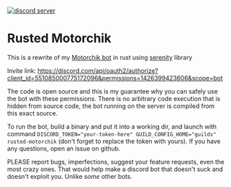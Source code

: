 [![discord server](https://img.shields.io/discord/370167294439063564)](https://discord.gg/rqkaeYJhzS)

# Rusted Motorchik

This is a rewrite of my [Motorchik bot](https://github.com/JohnTheCoolingFan/Motorchik) in rust using [serenity](https://github.com/serenity-rs/serenity) library

Invite link: https://discord.com/api/oauth2/authorize?client_id=551085000775172096&permissions=1426399423606&scope=bot

The code is open source and this is my guarantee why you can safely use the bot with these permissions. There is no arbitrary code execution that is hidden from source code, the bot running on the server is compiled from this exact source.

To run the bot, build a binary and put it into a working dir, and launch with command `DISCORD_TOKEN="your-token-here" GUILD_CONFIG_HOME="guilds" rusted-motorchik` (don't forget to replace the token with yours). If you have any questions, open an issue on github.

PLEASE report bugs, imperfections, suggest your feature requests, even the most crazy ones. That would help make a discord bot that doesn't suck and doesn't exploit you. Unlike *some* other bots.
